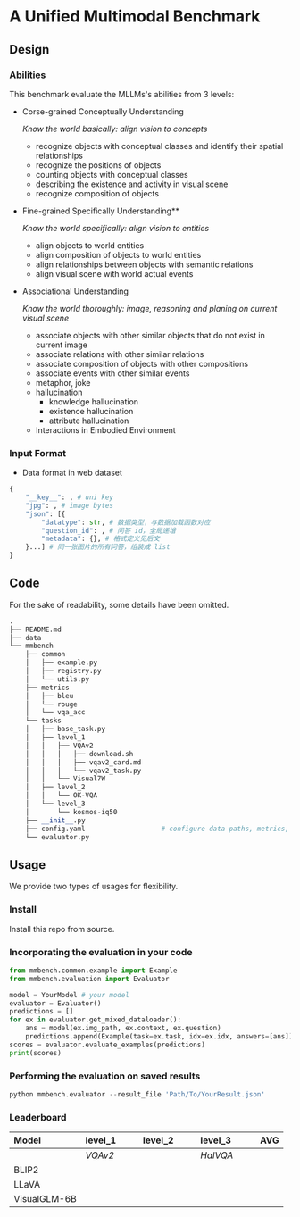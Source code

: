# A Unified Multimodal Benchmark

## Design

### Abilities
This benchmark evaluate the MLLMs's abilities from 3 levels:

- Corse-grained Conceptually Understanding
    
    *Know the world basically: align vision to concepts*
    
    + recognize objects with conceptual classes and identify their spatial relationships
    + recognize the positions of objects
    + counting objects with conceptual classes
    + describing the existence and activity in visual scene
    + recognize composition of objects

- Fine-grained Specifically Understanding**
    
    *Know the world specifically: align vision to entities*
    
    + align objects to world entities
    + align composition of objects to world entities
    + align relationships between objects with semantic relations
    + align visual scene with world actual events

- Associational Understanding
    
    *Know the world thoroughly: image, reasoning and planing on current visual scene*
    
    + associate objects with other similar objects that do not exist in current image
    + associate relations with other similar relations
    + associate composition of objects with other compositions
    + associate events with other similar events
    - metaphor, joke
    + hallucination
        - knowledge hallucination
        - existence hallucination
        - attribute hallucination
    + Interactions in Embodied Environment

### Input Format
- Data format in web dataset
```python
{
    "__key__": , # uni key
    "jpg": , # image bytes
    "json": [{
        "datatype": str, # 数据类型，与数据加载函数对应
        "question_id": , # 问答 id，全局递增
        "metadata": {}, # 格式定义见后文
    }...] # 同一张图片的所有问答，组装成 list
}
```

## Code

For the sake of readability, some details have been omitted.

```python
.
├── README.md
├── data
└── mmbench
    ├── common
    │   ├── example.py
    │   ├── registry.py
    │   └── utils.py
    ├── metrics
    │   ├── bleu
    │   └── rouge
    │   └── vqa_acc
    └── tasks
    │   ├── base_task.py
    │   ├── level_1
    │   │   ├── VQAv2
    │   │   │   ├── download.sh
    │   │   │   ├── vqav2_card.md
    │   │   │   └── vqav2_task.py
    │   │   └── Visual7W
    │   ├── level_2
    │   │   └── OK-VQA
    │   └── level_3
    │       └── kosmos-iq50
    ├── __init__.py
    ├── config.yaml                   # configure data paths, metrics, evaluation tasks
    └── evaluator.py

```

## Usage

We provide two types of usages for flexibility.

### Install

Install this repo from source.

### Incorporating the evaluation in your code

```Python
from mmbench.common.example import Example
from mmbench.evaluation import Evaluator

model = YourModel # your model
evaluator = Evaluator()
predictions = []
for ex in evaluator.get_mixed_dataloader():
    ans = model(ex.img_path, ex.context, ex.question)
    predictions.append(Example(task=ex.task, idx=ex.idx, answers=[ans]))
scores = evaluator.evaluate_examples(predictions)
print(scores)
```

### Performing the evaluation on saved results

```Python
python mmbench.evaluator --result_file 'Path/To/YourResult.json'
```


### Leaderboard


| **Model**                        | **level_1** |           |          |  **level_2**|           |          | **level_3** |           |          |  **AVG**      |
|:-------------------------------- | :---------- | :---------|:---------| :---------- | :---------|:---------| :---------- | :---------|:---------| :------------ |
|                                  |   *VQAv2*   |           |          |             |           |          |  *HalVQA*   |           |          |               |
| BLIP2                            |             |           |          |             |           |          |             |           |          |               |
| LLaVA                            |             |           |          |             |           |          |             |           |          |               |
| VisualGLM-6B                     |             |           |          |             |           |          |             |           |          |               |